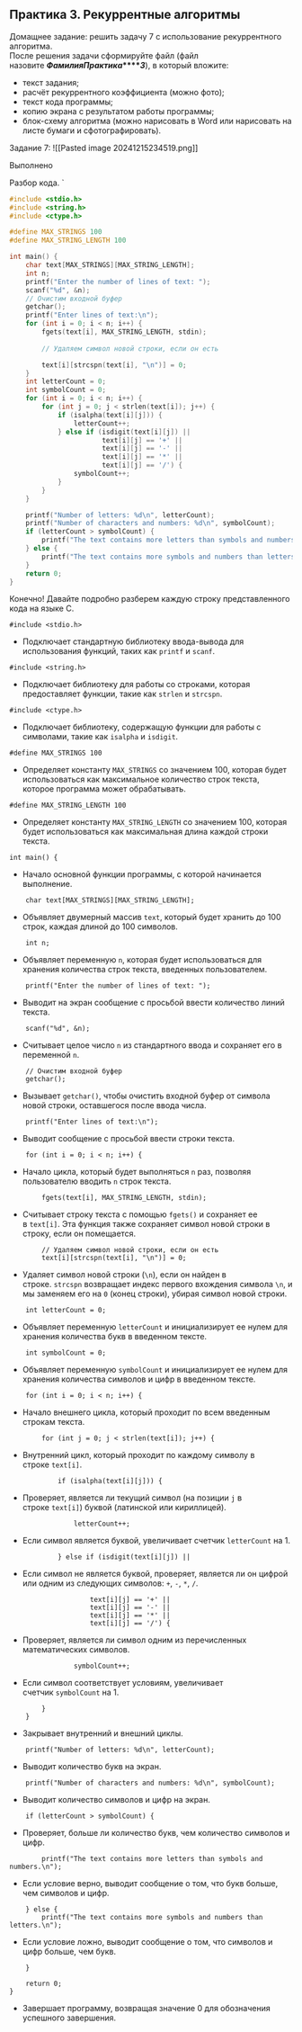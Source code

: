 ## Практика 3. Рекуррентные алгоритмы

Домащнее задание: решить задачу 7 с использование рекуррентного алгоритма.  
После решения задачи сформируйте файл (файл назовите **_ФамилияПрактика_****_3_**), в который вложите:  
- текст задания;  
- расчёт рекуррентного коэффициента (можно фото);  
- текст кода программы;  
- копию экрана с результатом работы программы;  
- блок-схему алгоритма (можно нарисовать в Word или нарисовать на листе бумаги и сфотографировать).


Задание 7:
![[Pasted image 20241215234519.png]]

Выполнено

Разбор кода.
`
```C
#include <stdio.h>
#include <string.h>
#include <ctype.h>

#define MAX_STRINGS 100
#define MAX_STRING_LENGTH 100

int main() {
    char text[MAX_STRINGS][MAX_STRING_LENGTH];
    int n;
    printf("Enter the number of lines of text: ");
    scanf("%d", &n);
    // Очистим входной буфер
    getchar();
    printf("Enter lines of text:\n");
    for (int i = 0; i < n; i++) {
        fgets(text[i], MAX_STRING_LENGTH, stdin);
        
        // Удаляем символ новой строки, если он есть

        text[i][strcspn(text[i], "\n")] = 0;
    }
    int letterCount = 0;
    int symbolCount = 0;
    for (int i = 0; i < n; i++) {
        for (int j = 0; j < strlen(text[i]); j++) {
            if (isalpha(text[i][j])) {
                letterCount++;
            } else if (isdigit(text[i][j]) ||
                       text[i][j] == '+' ||
                       text[i][j] == '-' ||
                       text[i][j] == '*' ||
                       text[i][j] == '/') {
                symbolCount++;
            }
        }
    }

    printf("Number of letters: %d\n", letterCount);
    printf("Number of characters and numbers: %d\n", symbolCount);
    if (letterCount > symbolCount) {
        printf("The text contains more letters than symbols and numbers.\n");
    } else {
        printf("The text contains more symbols and numbers than letters.\n");
    }
    return 0;
}
```



Конечно! Давайте подробно разберем каждую строку представленного кода на языке C.


```
#include <stdio.h>
```

- Подключает стандартную библиотеку ввода-вывода для использования функций, таких как `printf` и `scanf`.


```
#include <string.h>
```

- Подключает библиотеку для работы со строками, которая предоставляет функции, такие как `strlen` и `strcspn`.


```
#include <ctype.h>
```

- Подключает библиотеку, содержащую функции для работы с символами, такие как `isalpha` и `isdigit`.


```
#define MAX_STRINGS 100
```

- Определяет константу `MAX_STRINGS` со значением 100, которая будет использоваться как максимальное количество строк текста, которое программа может обрабатывать.


```
#define MAX_STRING_LENGTH 100
```

- Определяет константу `MAX_STRING_LENGTH` со значением 100, которая будет использоваться как максимальная длина каждой строки текста.


```
int main() {
```

- Начало основной функции программы, с которой начинается выполнение.



```
    char text[MAX_STRINGS][MAX_STRING_LENGTH];
```

- Объявляет двумерный массив `text`, который будет хранить до 100 строк, каждая длиной до 100 символов.



```
    int n;
```

- Объявляет переменную `n`, которая будет использоваться для хранения количества строк текста, введенных пользователем.


```
    printf("Enter the number of lines of text: ");
```

- Выводит на экран сообщение с просьбой ввести количество линий текста.



```
    scanf("%d", &n);
```

- Считывает целое число `n` из стандартного ввода и сохраняет его в переменной `n`.


```
    // Очистим входной буфер
    getchar();
```

- Вызывает `getchar()`, чтобы очистить входной буфер от символа новой строки, оставшегося после ввода числа.



```
    printf("Enter lines of text:\n");
```

- Выводит сообщение с просьбой ввести строки текста.



```
    for (int i = 0; i < n; i++) {
```

- Начало цикла, который будет выполняться `n` раз, позволяя пользователю вводить `n` строк текста.


```
        fgets(text[i], MAX_STRING_LENGTH, stdin);
```

- Считывает строку текста с помощью `fgets()` и сохраняет ее в `text[i]`. Эта функция также сохраняет символ новой строки в строку, если он помещается.



```
        // Удаляем символ новой строки, если он есть
        text[i][strcspn(text[i], "\n")] = 0;
```

- Удаляет символ новой строки (`\n`), если он найден в строке. `strcspn` возвращает индекс первого вхождения символа `\n`, и мы заменяем его на `0` (конец строки), убирая символ новой строки.



```
    int letterCount = 0;
```

- Объявляет переменную `letterCount` и инициализирует ее нулем для хранения количества букв в введенном тексте.



```
    int symbolCount = 0;
```

- Объявляет переменную `symbolCount` и инициализирует ее нулем для хранения количества символов и цифр в введенном тексте.



```
    for (int i = 0; i < n; i++) {
```

- Начало внешнего цикла, который проходит по всем введенным строкам текста.


```
        for (int j = 0; j < strlen(text[i]); j++) {
```

- Внутренний цикл, который проходит по каждому символу в строке `text[i]`.


```
            if (isalpha(text[i][j])) {
```

- Проверяет, является ли текущий символ (на позиции `j` в строке `text[i]`) буквой (латинской или кириллицей).


```
                letterCount++;
```

- Если символ является буквой, увеличивает счетчик `letterCount` на 1.



```
            } else if (isdigit(text[i][j]) ||
```

- Если символ не является буквой, проверяет, является ли он цифрой или одним из следующих символов: `+`, `-`, `*`, `/`.



```
                    text[i][j] == '+' ||
                    text[i][j] == '-' ||
                    text[i][j] == '*' ||
                    text[i][j] == '/') {
```

- Проверяет, является ли символ одним из перечисленных математических символов.



```
                symbolCount++;
```

- Если символ соответствует условиям, увеличивает счетчик `symbolCount` на 1.



```
        }
    }
```

- Закрывает внутренний и внешний циклы.



```
    printf("Number of letters: %d\n", letterCount);
```

- Выводит количество букв на экран.


```
    printf("Number of characters and numbers: %d\n", symbolCount);
```

- Выводит количество символов и цифр на экран.



```
    if (letterCount > symbolCount) {
```

- Проверяет, больше ли количество букв, чем количество символов и цифр.



```
        printf("The text contains more letters than symbols and numbers.\n");
```

- Если условие верно, выводит сообщение о том, что букв больше, чем символов и цифр.



```
    } else {
        printf("The text contains more symbols and numbers than letters.\n");
```

- Если условие ложно, выводит сообщение о том, что символов и цифр больше, чем букв.



```
    }

    return 0;
}
```

- Завершает программу, возвращая значение 0 для обозначения успешного завершения.